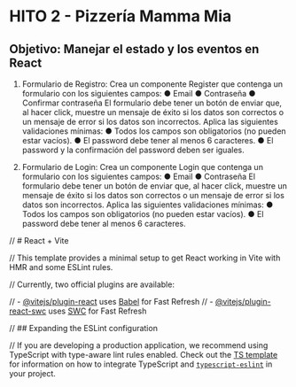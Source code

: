 # HITO 2 - Pizzería Mamma Mia

## Objetivo: Manejar el estado y los eventos en React

1. Formulario de Registro: Crea un componente Register que contenga un formulario
con los siguientes campos:
● Email
● Contraseña
● Confirmar contraseña
El formulario debe tener un botón de enviar que, al hacer click, muestre un mensaje
de éxito si los datos son correctos o un mensaje de error si los datos son
incorrectos.
Aplica las siguientes validaciones mínimas:
● Todos los campos son obligatorios (no pueden estar vacíos).
● El password debe tener al menos 6 caracteres.
● El password y la confirmación del password deben ser iguales.

2. Formulario de Login: Crea un componente Login que contenga un formulario con los
siguientes campos:
● Email
● Contraseña
El formulario debe tener un botón de enviar que, al hacer click, muestre un mensaje
de éxito si los datos son correctos o un mensaje de error si los datos son
incorrectos.
Aplica las siguientes validaciones mínimas:
● Todos los campos son obligatorios (no pueden estar vacíos).
● El password debe tener al menos 6 caracteres.




// # React + Vite

// This template provides a minimal setup to get React working in Vite with HMR and some ESLint rules.

// Currently, two official plugins are available:

// - [@vitejs/plugin-react](https://github.com/vitejs/vite-plugin-react/blob/main/packages/plugin-react) uses [Babel](https://babeljs.io/) for Fast Refresh
// - [@vitejs/plugin-react-swc](https://github.com/vitejs/vite-plugin-react/blob/main/packages/plugin-react-swc) uses [SWC](https://swc.rs/) for Fast Refresh

// ## Expanding the ESLint configuration

// If you are developing a production application, we recommend using TypeScript with type-aware lint rules enabled. Check out the [TS template](https://github.com/vitejs/vite/tree/main/packages/create-vite/template-react-ts) for information on how to integrate TypeScript and [`typescript-eslint`](https://typescript-eslint.io) in your project.
